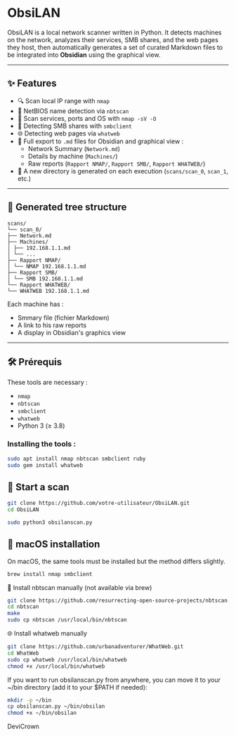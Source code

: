 # ObsiLAN

ObsiLAN is a local network scanner written in Python. It detects machines on the network, analyzes their services, SMB shares, and the web pages they host, then automatically generates a set of curated Markdown files to be integrated into **Obsidian** using the graphical view.

---

## ✨ Features

- 🔍 Scan local IP range with `nmap`
- 🧠 NetBIOS name detection via `nbtscan`
- 🧰 Scan services, ports and OS with `nmap -sV -O`
- 📁 Detecting SMB shares with `smbclient`
- 🌐 Detecting web pages via `whatweb`
- 📝 Full export to `.md` files for Obsidian and graphical view :
  - Network Summary (`Network.md`)
  - Details by machine (`Machines/`)
  - Raw reports (`Rapport NMAP/`, `Rapport SMB/`, `Rapport WHATWEB/`)
- 🔁 A new directory is generated on each execution (`scans/scan_0`, `scan_1`, etc.)

---

## 📁 Generated tree structure
```
scans/ 
└── scan_0/ 
├── Network.md 
├── Machines/ 
│ ├── 192.168.1.1.md 
│ └── ... 
├── Rapport NMAP/ 
│ └── NMAP 192.168.1.1.md 
├── Rapport SMB/ 
│ └── SMB 192.168.1.1.md 
└── Rapport WHATWEB/ 
└── WHATWEB 192.168.1.1.md
```
Each machine has :
- Smmary file (fichier Markdown)
- A link to his raw reports
- A display in Obsidian's graphics view
---

## 🛠️ Prérequis

These tools are necessary :

- `nmap`
- `nbtscan`
- `smbclient`
- `whatweb`
- Python 3 (≥ 3.8)

### Installing the tools :

```bash
sudo apt install nmap nbtscan smbclient ruby
sudo gem install whatweb
```
## 🚀 Start a scan
```bash
git clone https://github.com/votre-utilisateur/ObsiLAN.git
cd ObsiLAN

sudo python3 obsilanscan.py
```

## 🍎 macOS installation
On macOS, the same tools must be installed but the method differs slightly.
```bash
brew install nmap smbclient
```
🧠 Install nbtscan manually (not available via brew)
```bash
git clone https://github.com/resurrecting-open-source-projects/nbtscan.git
cd nbtscan
make
sudo cp nbtscan /usr/local/bin/nbtscan
```
🌐 Install whatweb manually
```bash
git clone https://github.com/urbanadventurer/WhatWeb.git
cd WhatWeb
sudo cp whatweb /usr/local/bin/whatweb
chmod +x /usr/local/bin/whatweb
```
If you want to run obsilanscan.py from anywhere, you can move it to your ~/bin directory (add it to your $PATH if needed):
```bash
mkdir -p ~/bin
cp obsilanscan.py ~/bin/obsilan
chmod +x ~/bin/obsilan
```
DeviCrown
